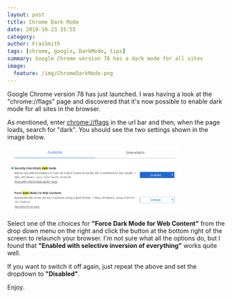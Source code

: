 ```yaml
---
layout: post
title: Chrome Dark Mode
date: 2019-10-23 15:55
category:
author: FrasSmith
tags: [chrome, google, DarkMode, tips]
summary: Google Chrome version 78 has a dark mode for all sites
image:
  feature: /img/ChromeDarkMode.png
---
```

Google Chrome version 78 has just launched. I was having a look at the "chrome://flags" page and discovered that it's now possible to enable dark mode for all sites in the browser.

As mentioned, enter [chrome://flags](chrome://flags) in the url bar and then, when the page loads, search for "dark". You should see the two settings shown in the image below.

<img src="/img/ChromeDarkMode.png" style="width: 80%;" />

Select one of the choices for **"Force Dark Mode for Web Content"** from the drop down menu on the right and click the button at the bottom right of the screen to relaunch your browser. I'm not sure what all the options do, but I found that **"Enabled with selective inversion of everything"** works quite well.

If you want to switch it off again, just repeat the above and set the dropdown to **"Disabled"**.

Enjoy.

